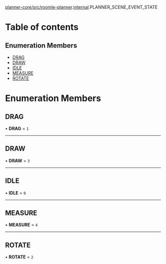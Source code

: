 [planner-core/src/roomle-planner](../modules/planner_core_src_roomle_planner.md).[internal](../modules/planner_core_src_roomle_planner._internal_.md).PLANNER_SCENE_EVENT_STATE

# Table of contents

## Enumeration Members

- [DRAG](planner_core_src_roomle_planner._internal_.PLANNER_SCENE_EVENT_STATE.md#drag)
- [DRAW](planner_core_src_roomle_planner._internal_.PLANNER_SCENE_EVENT_STATE.md#draw)
- [IDLE](planner_core_src_roomle_planner._internal_.PLANNER_SCENE_EVENT_STATE.md#idle)
- [MEASURE](planner_core_src_roomle_planner._internal_.PLANNER_SCENE_EVENT_STATE.md#measure)
- [ROTATE](planner_core_src_roomle_planner._internal_.PLANNER_SCENE_EVENT_STATE.md#rotate)

# Enumeration Members

## DRAG

• **DRAG** = ``1``

___

## DRAW

• **DRAW** = ``3``

___

## IDLE

• **IDLE** = ``0``

___

## MEASURE

• **MEASURE** = ``4``

___

## ROTATE

• **ROTATE** = ``2``
